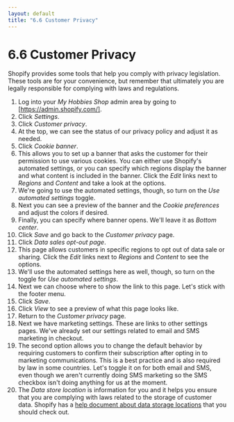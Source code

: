 ```yaml
---
layout: default
title: "6.6 Customer Privacy"
---
```


# 6.6 Customer Privacy

Shopify provides some tools that help you comply with privacy legislation. These tools are for your convenience, but remember that ultimately you are legally responsible for complying with laws and regulations.

1. Log into your _My Hobbies Shop_ admin area by going to [https://admin.shopify.com/].
2. Click _Settings_.
3. Click _Customer privacy_.
4. At the top, we can see the status of our privacy policy and adjust it as needed.
5. Click _Cookie banner_.
6. This allows you to set up a banner that asks the customer for their permission to use various cookies. You can either use Shopify's automated settings, or you can specify which regions display the banner and what content is included in the banner. Click the _Edit_ links next to _Regions_ and _Content_ and take a look at the options.
7. We're going to use the automated settings, though, so turn on the _Use automated settings_ toggle.
8. Next you can see a preview of the banner and the _Cookie preferences_ and adjust the colors if desired.
9. Finally, you can specify where banner opens. We'll leave it as _Bottom center_.
10. Click _Save_ and go back to the _Customer privacy_ page.
11. Click _Data sales opt-out page_.
12. This page allows customers in specific regions to opt out of data sale or sharing. Click the _Edit_ links next to _Regions_ and _Content_ to see the options.
13. We'll use the automated settings here as well, though, so turn on the toggle for _Use automated settings_.
14. Next we can choose where to show the link to this page. Let's stick with the footer menu.
15. Click _Save_.
16. Click _View_ to see a preview of what this page looks like.
17. Return to the _Customer privacy_ page.
18. Next we have marketing settings. These are links to other settings pages. We've already set our settings related to email and SMS marketing in checkout.
19. The second option allows you to change the default behavior by requiring customers to confirm their subscription after opting in to marketing communications. This is a best practice and is also required by law in some countries. Let's toggle it on for both email and SMS, even though we aren't currently doing SMS marketing so the SMS checkbox isn't doing anything for us at the moment.
20. The _Data store location_ is information for you and it helps you ensure that you are complying with laws related to the storage of customer data. Shopify has a [help document about data storage locations](https://help.shopify.com/en/manual/privacy-and-security/privacy/international-data-transfers/onward-transfers#data-hosting-locations) that you should check out.
